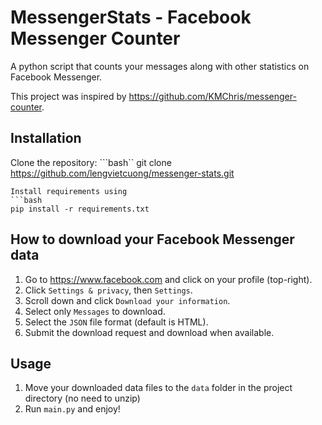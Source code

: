 # MessengerStats - Facebook Messenger Counter
A python script that counts your messages along with other statistics on Facebook Messenger.

This project was inspired by https://github.com/KMChris/messenger-counter.

## Installation
Clone the repository:
```bash``
git clone https://github.com/lengvietcuong/messenger-stats.git
```
Install requirements using
```bash
pip install -r requirements.txt
```

## How to download your Facebook Messenger data
1. Go to https://www.facebook.com and click on your profile (top-right).
2. Click `Settings & privacy`, then `Settings`.
3. Scroll down and click `Download your information`.
4. Select only `Messages` to download.
5. Select the `JSON` file format (default is HTML).
6. Submit the download request and download when available.

## Usage
1. Move your downloaded data files to the `data` folder in the project directory (no need to unzip)
2. Run `main.py` and enjoy!